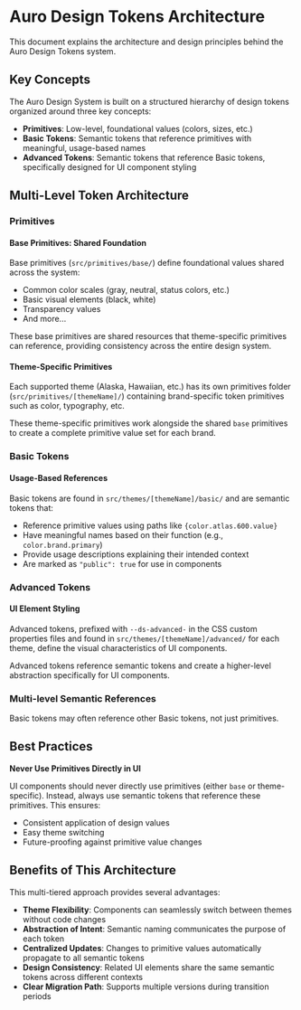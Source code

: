 # Auro Design Tokens Architecture

This document explains the architecture and design principles behind the Auro Design Tokens system.

## Key Concepts

The Auro Design System is built on a structured hierarchy of design tokens organized around three key concepts:

- **Primitives**: Low-level, foundational values (colors, sizes, etc.)
- **Basic Tokens**: Semantic tokens that reference primitives with meaningful, usage-based names
- **Advanced Tokens**: Semantic tokens that reference Basic tokens, specifically designed for UI component styling

## Multi-Level Token Architecture

### Primitives

#### Base Primitives: Shared Foundation

Base primitives (`src/primitives/base/`) define foundational values shared across the system:
- Common color scales (gray, neutral, status colors, etc.)
- Basic visual elements (black, white)
- Transparency values
- And more...

These base primitives are shared resources that theme-specific primitives can reference, providing consistency across the entire design system.

#### Theme-Specific Primitives

Each supported theme (Alaska, Hawaiian, etc.) has its own primitives folder (`src/primitives/[themeName]/`) containing brand-specific token primitives such as color, typography, etc.

These theme-specific primitives work alongside the shared `base` primitives to create a complete primitive value set for each brand.

### Basic Tokens

#### Usage-Based References

Basic tokens are found in `src/themes/[themeName]/basic/` and are semantic tokens that:
- Reference primitive values using paths like `{color.atlas.600.value}`
- Have meaningful names based on their function (e.g., `color.brand.primary`) 
- Provide usage descriptions explaining their intended context
- Are marked as `"public": true` for use in components

### Advanced Tokens

#### UI Element Styling

Advanced tokens, prefixed with `--ds-advanced-` in the CSS custom properties files and found in `src/themes/[themeName]/advanced/` for each theme, define the visual characteristics of UI components.

Advanced tokens reference semantic tokens and create a higher-level abstraction specifically for UI components.

### Multi-level Semantic References

Basic tokens may often reference other Basic tokens, not just primitives.

## Best Practices

**Never Use Primitives Directly in UI**

UI components should never directly use primitives (either `base` or theme-specific). Instead, always use semantic tokens that reference these primitives. This ensures:

- Consistent application of design values
- Easy theme switching
- Future-proofing against primitive value changes

## Benefits of This Architecture

This multi-tiered approach provides several advantages:

- **Theme Flexibility**: Components can seamlessly switch between themes without code changes
- **Abstraction of Intent**: Semantic naming communicates the purpose of each token
- **Centralized Updates**: Changes to primitive values automatically propagate to all semantic tokens
- **Design Consistency**: Related UI elements share the same semantic tokens across different contexts
- **Clear Migration Path**: Supports multiple versions during transition periods
